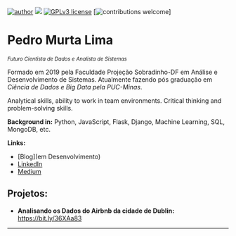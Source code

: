 [![author](https://img.shields.io/badge/author-carlosfab-red.svg)](https://www.linkedin.com/in/pedro-murta/) [![](https://img.shields.io/badge/python-3.7+-blue.svg)](https://www.python.org/downloads/release/python-365/) [![GPLv3 license](https://img.shields.io/badge/License-GPLv3-blue.svg)](http://perso.crans.org/besson/LICENSE.html) [![contributions welcome](https://img.shields.io/badge/contributions-welcome-brightgreen.svg?style=flat)]


# Pedro Murta Lima
<sub>*Futuro Cientista de Dados e Analista de Sistemas* </sub>

Formado em 2019 pela Faculdade Projeção Sobradinho-DF em Análise e Desenvolvimento de Sistemas. Atualmente fazendo pós graduação em *Ciência de Dados e Big Data pela PUC-Minas*.

Analytical skills, ability to work in team environments.
Critical thinking and problem-solving skills.

**Background in:** Python, JavaScript, Flask, Django, Machine Learning, SQL, MongoDB, etc.

**Links:**
* [Blog](em Desenvolvimento)
* [LinkedIn](https://www.linkedin.com/in/pedro-murta/)
* [Medium](https://www.medium.com)


## Projetos:

* **Analisando os Dados do Airbnb da cidade de Dublin:** https://bit.ly/36XAa83
---

